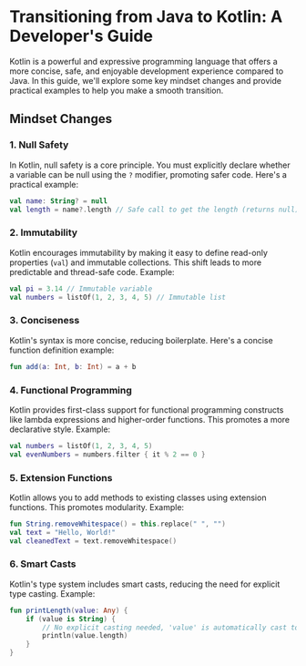 # Transitioning from Java to Kotlin: A Developer's Guide

Kotlin is a powerful and expressive programming language that offers a more concise, safe, and enjoyable development experience compared to Java. In this guide, we'll explore some key mindset changes and provide practical examples to help you make a smooth transition.

## Mindset Changes

### 1. Null Safety

In Kotlin, null safety is a core principle. You must explicitly declare whether a variable can be null using the `?` modifier, promoting safer code. Here's a practical example:

```kotlin
val name: String? = null
val length = name?.length // Safe call to get the length (returns null)
```

### 2. Immutability

Kotlin encourages immutability by making it easy to define read-only properties (`val`) and immutable collections. This shift leads to more predictable and thread-safe code. Example:

```kotlin
val pi = 3.14 // Immutable variable
val numbers = listOf(1, 2, 3, 4, 5) // Immutable list
```

### 3. Conciseness

Kotlin's syntax is more concise, reducing boilerplate. Here's a concise function definition example:

```kotlin
fun add(a: Int, b: Int) = a + b
```

### 4. Functional Programming

Kotlin provides first-class support for functional programming constructs like lambda expressions and higher-order functions. This promotes a more declarative style. Example:

```kotlin
val numbers = listOf(1, 2, 3, 4, 5)
val evenNumbers = numbers.filter { it % 2 == 0 }
```

### 5. Extension Functions

Kotlin allows you to add methods to existing classes using extension functions. This promotes modularity. Example:

```kotlin
fun String.removeWhitespace() = this.replace(" ", "")
val text = "Hello, World!"
val cleanedText = text.removeWhitespace()
```

### 6. Smart Casts

Kotlin's type system includes smart casts, reducing the need for explicit type casting. Example:

```kotlin
fun printLength(value: Any) {
    if (value is String) {
        // No explicit casting needed, 'value' is automatically cast to String
        println(value.length)
    }
}
```
